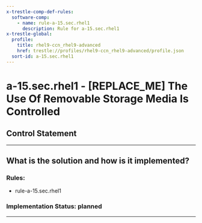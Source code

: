 ```yaml
---
x-trestle-comp-def-rules:
  software-comp:
    - name: rule-a-15.sec.rhel1
      description: Rule for a-15.sec.rhel1
x-trestle-global:
  profile:
    title: rhel9-ccn_rhel9-advanced
    href: trestle://profiles/rhel9-ccn_rhel9-advanced/profile.json
  sort-id: a-15.sec.rhel1
---
```


# a-15.sec.rhel1 - \[REPLACE_ME\] The Use Of Removable Storage Media Is Controlled

## Control Statement

______________________________________________________________________

## What is the solution and how is it implemented?

<!-- For implementation status enter one of: implemented, partial, planned, alternative, not-applicable -->

<!-- Note that the list of rules under ### Rules: is read-only and changes will not be captured after assembly to JSON -->

<!-- Add control implementation description here for control: a-15.sec.rhel1 -->

### Rules:

  - rule-a-15.sec.rhel1

### Implementation Status: planned

______________________________________________________________________
